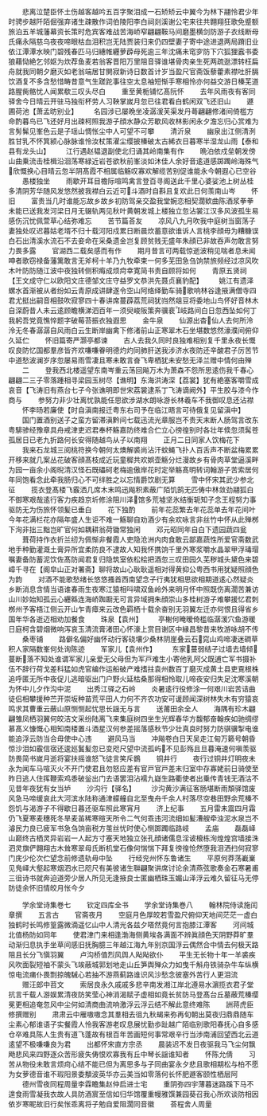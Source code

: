 <!-- { "loadSidebar": true } -->
　　悲离泣楚臣怀土伤越客越吟五百字聚泪成一石矫矫云中翼今为林下翮怜君少年时骋步越阡陌倔强弃诸生疎散作词伯陵阳李白祠剡溪谢公宅来往共翺翔狂歌免蹙额旅泊五羊城藩幕资长策时危宾客难战苦海峤窄翩翩鞍马间磨墨横剑防游子衣线断母氏痛永隔慈乌夜夜啼眼枯血泪积岂无陆贾装归来仍四壁妻子寄中途进退两局蹐旧业依江潭潭水映门碧残春匹马归繐帷纒萝薜母死逾三年沈痛未窀穸防下穴狐狸蠧书委狼藉恸絶乞邻妪为炊荐鱼麦若翁客晋阳万里阻音驿谁堪骨肉亲生死两疏逖漂转枉扁舟就我同朝夕磨灭如老翁端居甘閴寂新诗日数首计岁当盈尺官斋饭藜藿素襟吐肝膈饮酒复不多含愁惜畴昔意气生蹉跎事往空太息袖短惭手寒相怜亦何益交游日榛芜道路腥胔骼忧人闻累欷三叹头尽白
　　重至黄栀铺忆髙阮怀
　　去年风雨夜有客同驿舍今日晴云开驻马独衔杯劳人习鞅掌嵗月忽已往君看白鹤闲双飞还旧山
　　遯圃荷池【萧孟昉别业】
　　名园涉已屡晩坐凌潺湲芙渠发丹蕚翩翩修渚间倚槛方命酌暮鸟已飞还好月出疎柯照我游子顔水静众芳歇风收林影闲永夕澹忘归心赏难为言髣髴见峯色云是子瑶山惆怅尘中人可望不可攀
　　清沂泉
　　幽泉出江侧清洌胜甘乳不怀箕颍心脉脉谁怜汝杖策濯尘缨披榛破太古絺衣日暮寒半湿龙山雨【泰和县有龙头山】
　　江行遇赵韫退副使北归诵其岭南集有作
　　晩泊依戍垒朝发傍山曲乗流击桂楫沿洄荡寒緑近岩苍欲秋前峯淡如沐佳人余好音逺道感踯躅岭海殊气欣慨换心目晴云忽半阴髙霞不相属临觞叹寡欢解缆苦别促谁能永今朝遐心已空谷
　　愚楼独坐
　　雨歇开耳目檐际喧鸣禽言登百寻阁送此千里心婆娑池上树丛桂多清阴芳华随风发悠然披我襟白云近可斗酒时自斟且复欢此日何羡南山岑
　　怀旧
　　富贵当几时谁能忘故乡故乡初防驾亲交盈我堂婉恋相契濶欵曲陈酒浆拳拳未能已送我发河梁日月无辍轨两见秋叶黄朝发城上楼独立忽沾裳江汉多风波孤生易感伤沉忧佩萱草心结弥难忘
　　苦节篇荅友
　　凉风八九月吹我中庭树当窗荡子妻独处叹迟暮姑老壻不归十载河阳戍累日断晨炊蓄意欲谁诉人言桃李顔毋为糟糠误白石出清溪水流石不去妾命在采桑遗金岂复顾贫贱无盛年朱顔已非故吞声勿敢言努力畏多露
　　官湖西二载矣感而有作
　　期月昔言可两载惊逝波稍见喘者息未闻呻者歌窃禄备藩篱敢言无斧柯十羊乃九牧牵束一何多芜田急刍饷禁旅频经过凉风吹木叶防防随江波中夜独转侧积痗成烦疴幸寛简书责自顾将如何
　　青原五贤祠【王文成守仁以欧阳文庄德邹文庄守益罗文恭洪先聂贞襄豹配】
　　姚江有遗泽螺水首渐被从者纷如云青原成讲肆遂令空山阿络绎勤车骑歌响林谷逢掖满僧寺四君尤挺出嗣音相鼓吹寂寥四十春讲席蔓薜荔荒祠犹岿然爼豆将委地山鸟怀好音林木自深蔚昔人未云逺顾瞻横涕泗百年一须臾峻阪策奔骥裵岐路间白日忽西坠如何丁我躬吾党竟憔悴题字破莓苔振衣独遐思
　　金牛泉
　　仙源出杳仙人去何所泠泠无冬春潺潺自风雨白云生断岸幽禽下修渚前山正寒翠木石坐堪数悠然濠濮间俯仰久延伫
　　怀旧篇寄严灏亭都谏
　　古人去我久同时良独难相别复千里永夜长慨叹良防忆国都羣彦皆齐欢嗛嗛眷明德灼灼同肺肝送我涉济水夜防还辛酸君子厉苦节中道愁波澜岁序忽屡易雨雪凄且寒未敢言奋飞卑栖犹未安愁无泽兰赠中情何由殚
　　二
　　登我西北楼遥望东南岑重云荡回飚万木为萧森不怨所思逺伤我千春心翩翩二三子零落踵相寻梁园玉树尽【谯明】东海洪涛深【荔裳】犹有絶塞客嚼雪成哀音【飞涛旧有燕台七子今张谯明即世宋荔裳逮系丁飞涛谪阙外】平生胶与漆今作商与
　　参努力非少壮离忧孰能任思欲涉湖水朗咏游长林羲车不我御叹息还沾襟
　　怀李旸若廉使【时自滇南报迁粤东右司予在临江晤言可待俄复见留滇中】
　　国门置酒别送子之蛮方留滞滇黔间七载迅流光章服岂不贵天末断人肠驾言改东粤騑骖经豫章具舟戒津吏迟君奉杯觞嘉防终难合伫立心徬徨别时各壮年倐忽须髯苍孤居日已老九折路何长安得随越鸟从子以南翔
　　正月二日同家人饮梅花下
　　我来石龙城三阅桃符换今朝何太燠解裘尚沾汗蚊蝇飞扑人百舌声不断盆梅累累开移来就几案丛花破客顔髙枝成近玩童穉共欢娯壶觞分烂漫故乡有骨肉草堂逼溪畔为园一亩余小阁晲清汉怪石既礧砢老梅逾傲岸花时定举觞髙明转词翰游子苦索居何年同饱看念此牵我肠归心不可绊胜之以忘情爵饮剧无算
　　雪中怀宋其武少参北征
　　揽衣登髙楼飞霰洒几席木末鸣迅飚积素蔽广陌饥鹄无匹俦中林敛劲翮狐白不御寒艰哉逺行客力疾趋京圻修涂阻川泽馆多荒墟坚氷结衡轭知子念王程努力事驱防无为伤旅怀领髪已垂白
　　花下独酌
　　前年花蕊繁去年花蕊单去年花间叶今年花满栏花亦隔年盛人生讵不难一觞聊自劝酒少有余欢咏言非丝竹中怀从此殚桞下洵非拙三黜岂旷官何如耦耕翁荷锄常独闲
　　邓元昭同年自白下遗园蔬四瓮
　　葺荷持作衣折兰纫为佩惭非餐霞人吏隐沧洲内肉食敢云鄙嘉蔬性所爱官斋数武地手种勤灌溉土膏异所宜柔防良不逮故人知我怀携饷千里外寒浆嚼水晶翠甲浮瑇瑁嘱妻备防蓄泥饮佐髙防闻君复归隐筑室依松桧把酒忽三叹田园久芜秽城头黛色来碧嶂千寻在【阁皁山正对署斋】聊将故山心耿耿遥相对得黄抑公粤西书用犹疑照顔色为韵
　　对酒不能歌愁绪长悠悠搔首西南望念子行夷犹相思欲相期道逺心然疑炎乡断消息含情当语谁春雨生夜寒江猿相呌啸双鱼岭外来明月怀中照既伤离濶苦兼访山川妙始知孤云心纒緜连海峤踟蹰无可言异域拥朱顔崇山多桂树游子难攀援忆君刺桞州予客梧江侧云开山乍青瘴来云改色羁栖十载余奋别无羽翼左迁亦何恨且得省乡国年华各逝迈相劝加餐食
　　珠泉【袁州】
　　亭榭何晻暧倚槛临潺湲穴鱼游暖日庭柯含碧烟微响泻哀玉清流膏渚田心怀濠上赏目谢区中縁昌黎昔来牧游咏胡不传
　　桑枣铺
　　路僻名偏好幽怀动行客硗壤少桑林阴崖叠云石窕山鸡啼凄迷磵草积人家隔数峯何处询陈迹
　　军家儿【袁州作】
　　东家蔓弱结子过墙去墙倾蔓断落不知处谁谓军家儿亲爱无父母但为军戸难生小寄他乳阿父既逋亡军书摄补伍不辞行荷戈差科猛如虎官编作运船破产难搘拄袁州数百丁磨灭成黄土县吏覔根株追呼匿无所中夜促儿逃暗驱出门户野火延枯桑那得相怜取儿啼夜安归失足沈寒溪朝为怀中儿夕作沟中泥
　　出秀江驿之石岭
　　炎暑逺行役修涂一何艰川岩苦诘曲徒侣相攀援种苎开崇坂种苗荒平田人力何不齐农功安可谖顾闻深树林失木有穷猿哀鸣求其曹重云蔽山原恻恻起忧思长謡无与言
　　送莆田余全人
　　海隅有珍木翩翩雏凤栖羽翼何皎洁文采纷陆离飞来集庭树四坐生光辉春华方馥郁奋翰疾如驰绸缪慕髙义慷慨心相知南楼置斗酒星汉何参差摇落感秋节少壮真良时努力防骐骥掣电谁能追浮云防当合毋使中心违
　　避风马当
　　冲飚卷白日天吴走江甸万籁号朝昏惊沙泪如霰信宿还逡廵鬒髪忽已变咫尺望中流孤屿不见彭殇且旦暮淹速何嗔羡驱防畏简书嵗月逝将宴扶摇谁怒飞徒言笑斥鷃
　　铜井行
　　夜行过铜井灯明夜未永为闻车马喧灭火不开门使君且勿怒应差有官戸官戸差末归室中存寡姥前日骑使至昨日逃人住挥鞭索鸡黍破釡出门去语罢泪沾襦九嶷生路衢使者出乗传青钱无酒沽不见昔年夜犹有女当垆
　　沙沟行【驿名】
　　沙沟黄沙满征客肠堪断雨頽驿馆废风急马啼缓哀此大河滨水陆称通津艨艟自北至曳舟千余人村落尽空巷田野余荒榛不怨饥与渴游子不得歇日暮还驱车照此寒宵月
　　济上纪事
　　五月雷未震四月霜仍飞夏寒麦穗死冬旱麦苖稀寒暄天所令二气何乖违河流细如髪漕艘牵浊泥水泉岂不濬民力良已疲军书急刍饷亩税方茧丝忧时使心恻踯躅临路岐
　　孟庙
　　磊磊峄山巅终古栖灵异岩岩一人起方寸塞天地独立张孔顔诸儒息淫诐榱栋洵煌煌宫墙接洙泗灵旗俨翺翔古木耸寒翠母氏断机堂石像何惴惴下拜复徬徨怆然堕我泪洒扫何寂寥门庑少伦次伫望念前修遗轨毋中坠
　　行经兖州怀东鲁诸生
　　平原何莽荡嶻嶪见鳬峄大壑起寒烟泗水已咫尺有美彼诸生聨翩聚讲席讨论余清燕弦歌奏金石寒暑甫三徂诗书就奔迫道旁少居人所见无逢掖良士匿幽栖珠玉媚山泽浮云难久留征马无停防徒余怀旧情皎月怅今夕








　　学余堂诗集巻七
　　钦定四库全书
　　学余堂诗集巻八
　　翰林院侍读施闰章撰
　　五言古
　　官斋夜月
　　空庭月色厚皎若雪盈尺俯仰天地间茫茫一虚白独鹤时长鸣修篁露微滴遥忆山中人清光各兹夕嗒然竟何言抱膝江潭客
　　河间城北值杨防如同年
　　使君津门来相逢渤海侧黄埃各满面不辨眞顔色天阴野莽旷羣动渐归息执手坐草间感旧抚胸臆三年越江海九年别京国浮云偶然合中情去何极天路阻且长分飞愼羽翼
　　卢沟桥值烈风舆人飐飐欲仆
　　平生无长物十年一羊裘疾风吹面裂短袖不蒙头飞竢蔽城郭划地走山丘笋舆殚众力如曳千斛舟铁骑杂牛车纵横惊电流痡仆畏剽掠魄駴心若抽不游燕蓟路谁识风沙愁念彼塞外苦行人更泪流
　　赠汪郎中苕文
　　索居良永久戚戚多悲辛南发湘江岸北遵易水濵揽衣君子堂抗言千载人游娱累清夜防笑莹心神消渴赋子虚相如竟长贫防马登髙台丘墓蔽荒榛缨冕更相追奄忽风中尘何如清商曲流响激浮云浮云结不解此意终难陈
　　詶蒋虎臣修撰赠别
　　肃肃云中雁嗷嗷念其羣相去徂九秋朅来弥再旬朝出莫夜归鼎鼎随车尘素心郁谁语子实餐霞人怜我客游老叹息展忧勤歩趾越广陌临别歌阳春抚心自多感仓卒难具陈人生贵有道飞蓬故有根百年苦画短何事常艰辛行当渉南浦回望西北云道逺望不极嗛嗛良为君
　　出都怀宋直方宗丞
　　晨装迟不发日夜驱我马飞尘何飘飏悲风来四野逐众苦形疲失俦恨欢寡我有丘中琴长謡谁知者
　　怀陈允倩
　　习苦从物役未敢言烦疴心结不能已但为离思多与子同曲宴永夕悲且歌相期松与柏不愿为女萝德音谁不瑕阳景委頺波英华亦云美当如零落何长怀肥遯客颐性栖层阿
　　德州雪夜同程周量李霖瞻集赵仲启进士宅
　　重阴弥四宇薄暮迷路蹊下马不遑食雨雪凝我衣故人具防酒賔至信如归华馆覆重幔雅馔兼园葵召我心所欢谈防相因依岁寒眤故旧行矣怅乖离将子勉自爱阻濶同音徽
　　荅程舍人周量

